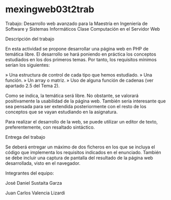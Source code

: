 # mexingweb03t2trab
Trabajo: Desarrollo web avanzado para la Maestría en Ingeniería de Software y Sistemas Informáticos 
Clase Computación en el Servidor Web

Descripción del trabajo

En esta actividad se propone desarrollar una página web en PHP de temática libre. El desarrollo se hará poniendo en práctica los conceptos estudiados en los dos primeros temas. Por tanto, los requisitos mínimos serían los siguientes:

»	Una estructura de control de cada tipo que hemos estudiado.
»	Una función.
»	Un array o matriz.
»	Uso de alguna función de cadenas (ver apartado 2.5 del Tema 2).

Como se indica, la temática será libre. No obstante, se valorará positivamente la usabilidad de la página web. También sería interesante que sea pensada para ser extendida posteriormente con el resto de los conceptos que se vayan estudiando en la asignatura.

Para realizar el desarrollo de la web, se puede utilizar un editor de texto, preferentemente, con resaltado sintáctico.

Entrega del trabajo 

Se deberá entregar un máximo de dos ficheros en los que se incluya el código que implementa los requisitos indicados en el enunciado. También se debe incluir una captura de pantalla del resultado de la página web desarrollada, visto en el navegador.

Integrantes del equipo:

José Daniel Sustaita Garza

Juan Carlos Valencia Lizardi

